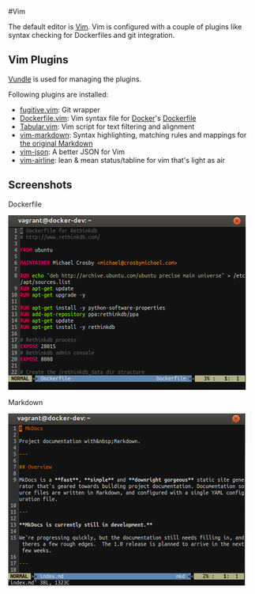 #Vim

The default editor is [Vim](http://www.vim.org/ "Vim's Hompeage"). Vim is configured with a couple of plugins like syntax checking for Dockerfiles and git integration.

## Vim Plugins

[Vundle](https://github.com/gmarik/Vundle.vim "Vundle's Homepage") is used for managing the plugins.

Following plugins are installed:

- [fugitive.vim](https://github.com/tpope/vim-fugitive "fugitive plugin"): Git wrapper
- [Dockerfile.vim](https://github.com/ekalinin/Dockerfile.vim "dockerfile plugin"): Vim syntax file for [Docker](http://docker.io/)'s [Dockerfile](http://docs.docker.io/en/latest/use/builder/)
- [Tabular.vim](https://github.com/godlygeek/tabular): Vim script for text filtering and alignment
- [vim-markdown](https://github.com/plasticboy/vim-markdown): Syntax highlighting, matching rules and mappings for [the original Markdown](http://daringfireball.net/projects/markdown/)
- [vim-json](https://github.com/elzr/vim-json): A better JSON for Vim
- [vim-airline](https://github.com/bling/vim-airline): lean & mean status/tabline for vim that's light as air

## Screenshots

Dockerfile

![Screenshot-Dockerfile-Vim](img/Screenshot-Dockerfile-Vim.png)

Markdown

![Screenshot-Markdown-Vim](img/Screenshot-Markdown-Vim.png)
